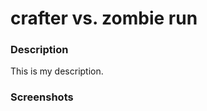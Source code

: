 <h1>crafter vs. zombie run </h1>

<h3> Description</h3>

<p>
 This is my description.
</p>

<h3>Screenshots</h3>
